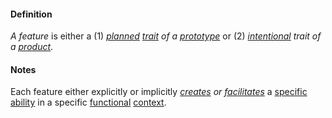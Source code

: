 #### Definition

*A feature* is either a (1) *[planned](https://github.com/gcassel/Modular-Organization-Terminology/blob/master/terms/plan.md) [trait](https://github.com/gcassel/Modular-Organization-Terminology/blob/master/terms/trait.md) of a [prototype](https://github.com/gcassel/Modular-Organizing-Terminology/blob/master/terms/prototype.md)* or (2) *[intentional](https://github.com/gcassel/Modular-Organization-Terminology/blob/master/terms/intend.md) trait of a [product](https://github.com/gcassel/Modular-Organization-Terminology/blob/master/terms/produce.md)*.
#### Notes

Each feature either explicitly or implicitly *[creates](https://github.com/gcassel/Modular-Organization-Terminology/blob/master/terms/create.md) or [facilitates](https://github.com/gcassel/Modular-Organization-Terminology/blob/master/terms/facilitate.md)* a [specific](https://github.com/gcassel/Modular-Organization-Terminology/blob/master/terms/specification.md) [ability](https://github.com/gcassel/Modular-Organization-Terminology/blob/master/terms/ability.md) in a specific [functional](https://github.com/gcassel/Modular-Organization-Terminology/blob/master/terms/function.md) [context](https://github.com/gcassel/Modular-Organization-Terminology/blob/master/terms/context.md).

